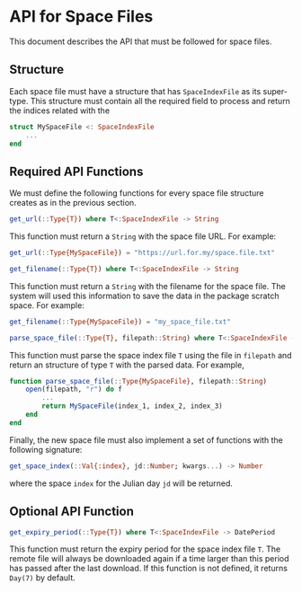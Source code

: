 API for Space Files
===================

This document describes the API that must be followed for space files.

## Structure

Each space file must have a structure that has `SpaceIndexFile` as its super-type. This
structure must contain all the required field to process and return the indices related with
the 

```julia
struct MySpaceFile <: SpaceIndexFile
    ...
end
```

## Required API Functions

We must define the following functions for every space file structure creates as in the
previous section.

```julia
get_url(::Type{T}) where T<:SpaceIndexFile -> String
```

This function must return a `String` with the space file URL. For example:

```julia
get_url(::Type{MySpaceFile}) = "https://url.for.my/space.file.txt"
```

```julia
get_filename(::Type{T}) where T<:SpaceIndexFile -> String
```

This function must return a `String` with the filename for the space file. The system will
used this information to save the data in the package scratch space. For example:

```julia
get_filename(::Type{MySpaceFile}) = "my_space_file.txt"
```

```julia
parse_space_file(::Type{T}, filepath::String) where T<:SpaceIndexFile -> T
```

This function must parse the space index file `T` using the file in `filepath` and return an
structure of type `T` with the parsed data. For example,

```julia
function parse_space_file(::Type{MySpaceFile}, filepath::String)
    open(filepath, "r") do f
        ...
        return MySpaceFile(index_1, index_2, index_3)
    end
end
```

Finally, the new space file must also implement a set of functions with the following
signature:

```julia
get_space_index(::Val{:index}, jd::Number; kwargs...) -> Number
```

where the space `index` for the Julian day `jd` will be returned.

## Optional API Function

```julia
get_expiry_period(::Type{T}) where T<:SpaceIndexFile -> DatePeriod
```

This function must return the expiry period for the space index file `T`. The remote file
will always be downloaded again if a time larger than this period has passed after the last
download. If this function is not defined, it returns `Day(7)` by default.
